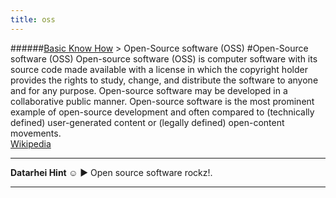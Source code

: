 ```yaml
---
title: oss
---
```

######[Basic Know How](../wiki/basic-know-how.html) > Open-Source software (OSS)
#Open-Source software (OSS)
Open-source software (OSS) is computer software with its source code made available with a license in which the copyright holder provides the rights to study, change, and distribute the software to anyone and for any purpose. Open-source software may be developed in a collaborative public manner. Open-source software is the most prominent example of open-source development and often compared to (technically defined) user-generated content or (legally defined) open-content movements.  
<a href="https://en.wikipedia.org/wiki/Open-source_software" target="_blank">Wikipedia</a>  

---  
**Datarhei Hint ☺** ► Open source software rockz!.  

---